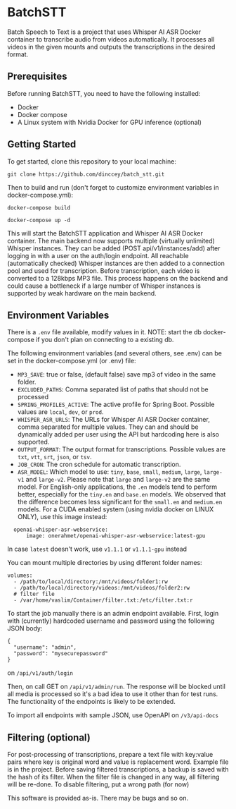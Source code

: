 # BatchSTT
Batch Speech to Text is a project that uses Whisper AI ASR Docker container to transcribe audio from videos automatically. It processes all videos in the given mounts and outputs the transcriptions in the desired format.

## Prerequisites
Before running BatchSTT, you need to have the following installed:
- Docker
- Docker compose
- A Linux system with Nvidia Docker for GPU inference (optional)
## Getting Started
To get started, clone this repository to your local machine:

`git clone https://github.com/dinccey/batch_stt.git`

Then to build and run (don't forget to customize environment variables in docker-compose.yml):

`docker-compose build`

`docker-compose up -d`

This will start the BatchSTT application and Whisper AI ASR Docker container. The main backend now supports multiple (virtually unlimited) Whisper instances. They can be added (POST api/v1/instances/add) after logging in with a user on the auth/login endpoint. All reachable (automatically checked) Whisper instances are then added to a connection pool and used for transcription. Before transcription, each video is converted to a 128kbps MP3 file. This process happens on the backend and could cause a bottleneck if a large number of Whisper instances is supported by weak hardware on the main backend.

## Environment Variables

There is a ```.env``` file available, modify values in it. 
NOTE: start the db docker-compose if you don't plan on connecting to a existing db.

The following environment variables (and several others, see .env) can be set in the docker-compose.yml (or .env) file:
- ```MP3_SAVE```: true or false, (default false) save mp3 of video in the same folder.
- ```EXCLUDED_PATHS```: Comma separated list of paths that should not be processed
- ```SPRING_PROFILES_ACTIVE```: The active profile for Spring Boot. Possible values are ```local```, ```dev```, or ```prod```.
- ```WHISPER_ASR_URLS```: The URLs for Whisper AI ASR Docker container, comma separated for multiple values. They can and should be dynamically added per user using the API but hardcoding here is also supported.
- ```OUTPUT_FORMAT```: The output format for transcriptions. Possible values are ```txt```, ```vtt```, ```srt```, ```json```, or ```tsv```.
- ```JOB_CRON```: The cron schedule for automatic transcription.
- ```ASR_MODEL```: Which model to use: `tiny`, `base`, `small`, `medium`, `large`, `large-v1` and `large-v2`. Please note that `large` and `large-v2` are the same model.
  For English-only applications, the `.en` models tend to perform better, especially for the `tiny.en` and `base.en` models.
  We observed that the difference becomes less significant for the `small.en` and `medium.en` models.
For a CUDA enabled system (using nvidia docker on LINUX ONLY), use this image instead:
```
  openai-whisper-asr-webservice:
      image: onerahmet/openai-whisper-asr-webservice:latest-gpu
```
In case `latest` doesn't work, use `v1.1.1` or `v1.1.1-gpu` instead

You can mount multiple directories by using different folder names:
```
volumes:
  - /path/to/local/directory:/mnt/videos/folder1:rw
  - /path/to/local/directory/videos:/mnt/videos/folder2:rw
  # filter file
  - /var/home/vaslim/Container/filter.txt:/etc/filter.txt:r
```
To start the job manually there is an admin endpoint available. First, login with (currently) hardcoded username and password using the following JSON body:

```
{
  "username": "admin",
  "password": "mysecurepassword"
}
```
on `/api/v1/auth/login`

Then, on call GET on `/api/v1/admin/run`. The response will be blocked until all media is processed so it's a bad idea to use it other than for test runs.
The functionality of the endpoints is likely to be extended.

To import all endpoints with sample JSON, use OpenAPI on `/v3/api-docs`

## Filtering (optional)
For post-processing of transcriptions, prepare a text file with key:value pairs where key is original word and value is replacement word. Example file is in the project.
Before saving filtered transcriptions, a backup is saved with the hash of its filter.
When the filter file is changed in any way, all filtering will be re-done. To disable filtering, put a wrong path (for now)

This software is provided as-is. There may be bugs and so on.
